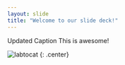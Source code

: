 ```yaml
---
layout: slide
title: "Welcome to our slide deck!"
---
```


Updated Caption
This is awesome!

![labtocat](https://octodex.github.com/images/labtocat.png)
{: .center}
